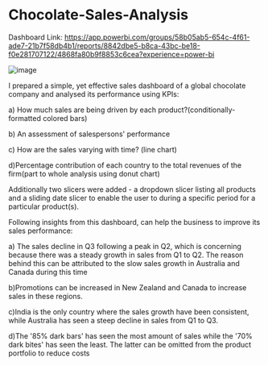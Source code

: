# Chocolate-Sales-Analysis
Dashboard Link: https://app.powerbi.com/groups/58b05ab5-654c-4f61-ade7-21b7f58db4b1/reports/8842dbe5-b8ca-43bc-be18-f0e281707122/4868fa80b9f8853c6cea?experience=power-bi


![image](https://github.com/user-attachments/assets/bdf0adba-2b5c-46fd-bc14-f526b82f6921)

I prepared a simple, yet effective sales dashboard of a global chocolate company and analysed  its performance using KPIs: 

a) How much sales are being driven by each product?(conditionally-formatted colored bars)

b) An assessment of salespersons' performance

c) How are the sales varying with time? (line chart)

d)Percentage contribution of each country to the total revenues of the firm(part to whole analysis using donut chart)



Additionally two slicers were added - a dropdown slicer listing all products and a sliding date slicer to enable the user to during a specific period for a particular product(s).


Following insights from this dashboard, can help the business to improve its sales performance:

a) The sales decline in Q3 following a peak in Q2, which is concerning because there was a steady growth in sales from Q1 to Q2. The reason behind this can be attributed to the slow sales growth in Australia and Canada during this time

b)Promotions can be increased in New Zealand and Canada to increase sales in these regions.

c)India is the only country where the sales growth have been consistent, while Australia has seen a steep decline in sales from Q1 to Q3.

d)The '85% dark bars' has seen the most amount of sales while the '70% dark bites' has seen the least. The latter can be omitted from the product portfolio to reduce costs
